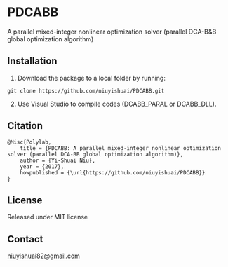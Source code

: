 # PDCABB
A parallel mixed-integer nonlinear optimization solver (parallel DCA-B&amp;B global optimization algorithm)

## Installation
  1. Download the package to a local folder by running:
```console
git clone https://github.com/niuyishuai/PDCABB.git
```
  2. Use Visual Studio to compile codes (DCABB_PARAL or DCABB_DLL).

## Citation

```
@Misc{Polylab,
	title = {PDCABB: A parallel mixed-integer nonlinear optimization solver (parallel DCA-BB global optimization algorithm)},
	author = {Yi-Shuai Niu},	
	year = {2017},
	howpublished = {\url{https://github.com/niuyishuai/PDCABB}}
}
```

## License

Released under MIT license

## Contact

niuyishuai82@gmail.com

